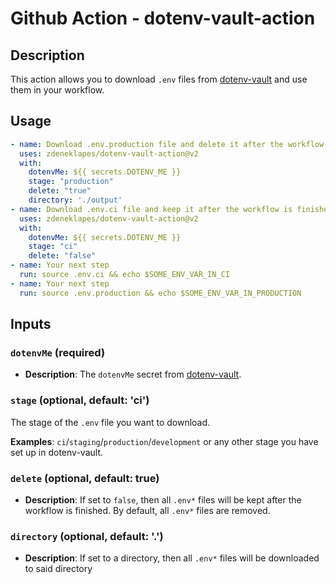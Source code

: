 # Github Action - dotenv-vault-action

## Description

This action allows you to download `.env` files from [dotenv-vault](https://www.dotenv.org/) and use them in your
workflow.

## Usage

```yaml
- name: Download .env.production file and delete it after the workflow is finished
  uses: zdeneklapes/dotenv-vault-action@v2
  with:
    dotenvMe: ${{ secrets.DOTENV_ME }}
    stage: "production"
    delete: "true"
    directory: './output'
- name: Download .env.ci file and keep it after the workflow is finished
  uses: zdeneklapes/dotenv-vault-action@v2
  with:
    dotenvMe: ${{ secrets.DOTENV_ME }}
    stage: "ci"
    delete: "false"
- name: Your next step
  run: source .env.ci && echo $SOME_ENV_VAR_IN_CI
- name: Your next step
  run: source .env.production && echo $SOME_ENV_VAR_IN_PRODUCTION
```

## Inputs

### `dotenvMe` (required)
- **Description**: The `dotenvMe` secret from [dotenv-vault](https://www.dotenv.org/).

### `stage` (optional, default: 'ci')
The stage of the `.env` file you want to download.

**Examples**: `ci`/`staging`/`production`/`development` or any other stage you have set up in dotenv-vault.

### `delete` (optional, default: true)

- **Description**: If set to `false`, then all `.env*` files will be kept after the workflow is finished. By default, all `.env*` files are removed.

### `directory` (optional, default: '.')

- **Description**: If set to a directory, then all `.env*` files will be downloaded to said directory
